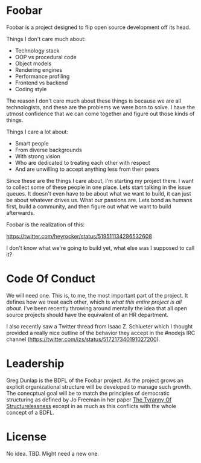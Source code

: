 # Foobar #

Foobar is a project designed to flip open source development off its head. 

Things I don't care much about:

* Technology stack
* OOP vs procedural code
* Object models
* Rendering engines
* Performance profiling
* Frontend vs backend
* Coding style

The reason I don't care much about these things is because we are all technologists, and these are the problems we were born to solve. I have the utmost confidence that we can come together and figure out those kinds of things.

Things I care a lot about:

* Smart people
* From diverse backgrounds
* With strong vision
* Who are dedicated to treating each other with respect
* And are unwilling to accept anything less from their peers

Since these are the things I care about, I'm starting my project there. I want to collect some of these people in one place. Lets start talking in the issue queues. It doesn't even have to be about what we want to build, it can just be about whatever drives us. What our passions are. Lets bond as humans first, build a community, and then figure out what we want to build afterwards. 

Foobar is the realization of this:

https://twitter.com/heyrocker/status/519511134286532608

I don't know what we're going to build yet, what else was I supposed to call it?

# Code Of Conduct #

We will need one. This is, to me, the most important part of the project. It defines how we treat each other, which is *what this entire project is all about*. I've been recently throwing around mentally the idea that all open source projects should have the equivalent of an HR department.

I also recently saw a Twitter thread from Isaac Z. Schlueter which I thought provided a really nice outline of the behavior they accept in the #nodejs IRC channel (https://twitter.com/izs/status/517217340191027200).

# Leadership #
Greg Dunlap is the BDFL of the Foobar project. As the project grows an explicit organizational structure will be developed to manage such growth. The conecptual goal will be to match the principles of democratic structuring as defined by Jo Freeman in her paper [The Tyranny Of Structurelessness](http://www.jofreeman.com/joreen/tyranny.htm) except in as much as this conflicts with the whole concept of a BDFL.

# License #
No idea. TBD. Might need a new one.
